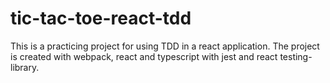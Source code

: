 # tic-tac-toe-react-tdd

This is a practicing project for using TDD in a react application. The project is created with webpack, react and typescript with jest and react testing-library.
